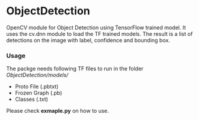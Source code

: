 # ObjectDetection
OpenCV module for Object Detection using TensorFlow trained model. It uses the cv.dnn module to load the TF trained models. 
The result is a list of detections on the image with label, confidence and bounding box. 

### Usage
The packge needs following TF files to run in the folder *ObjectDetection/models/*
-   Proto File      (.pbtxt)
-   Frozen Graph    (.pb)
-   Classes         (.txt)

Please check **exmaple.py** on how to use.
